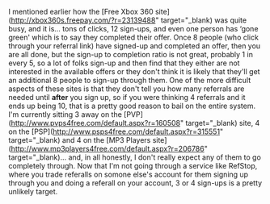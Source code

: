 I mentioned earlier how the [Free Xbox 360 site](http://xbox360s.freepay.com/?r=23139488" target="_blank) was quite busy, and it is... tons of clicks, 12 sign-ups, and even one person has &#8216;gone green' which is to say they completed their offer. Once 8 people (who click through your referral link) have signed-up and completed an offer, then you are all done, but the sign-up to completion ratio is not great, probably 1 in every 5, so a lot of folks sign-up and then find that they either are not interested in the available offers or they don't think it is likely that they'll get an additional 8 people to sign-up through them. One of the more difficult aspects of these sites is that they don't tell you how many referrals are needed until **after** you sign up, so if you were thinking 4 referrals and it ends up being 10, that is a pretty good reason to bail on the entire system. I'm currently sitting 3 away on the [PVP](http://www.pvps4free.com/default.aspx?r=160508" target="_blank) site, 4 on the [PSP](http://www.psps4free.com/default.aspx?r=315551" target="_blank) and 4 on the [MP3 Players site](http://www.mp3players4free.com/default.aspx?r=206786" target="_blank)... and, in all honestly, I don't really expect any of them to go completely through. Now that I'm not going through a service like RefStop, where you trade referalls on somone else's account for them signing up through you and doing a referall on your account, 3 or 4 sign-ups is a pretty unlikely target.